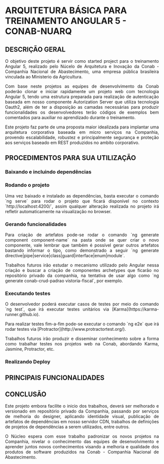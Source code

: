 # ARQUITETURA BÁSICA PARA TREINAMENTO ANGULAR 5 - CONAB-NUARQ 
## DESCRIÇÃO GERAL

<p align="justify">O objetivo deste projeto é servir como started project para o treinamento Angular 5, realizado pelo Núcelo de Arquitetura e Inovação da Conab - Companhia Nacional de Abastecimento, uma empresa pública brasileira vinculada ao Ministerio da Agricultura.</p>
<p align="justify">Com base neste projetos as equipes de desenvolvimento da Conab poderão clonar e iniciar rapidamente um projeto web com tecnologia Angular 5, tendo uma estrutura preparada para realização de autenticação baseada em nosso componente Autorization Server que utiliza tecnologia Oauth2, além de ter a disposição as camadas necessárias para produzir funcionalidades os desenvolvedores terão códigos de exemplos bem comentados para auxiliar no aprendizado durante o treinamento.</p>
<p align="justify">Este projeto faz parte de uma proposta maior idealizada para implantar uma arquitetura corporativa baseada em micro serviços na Companhia, provendo escalabilidade, robustez e principalmente segurança e proteção aos serviços baseado em REST produzidos no ambito corporativo.</p>
 
## PROCEDIMENTOS PARA SUA UTILIZAÇÃO

### Baixando e incluindo dependências



### Rodando o projeto

<p align="justify">Uma vez baixado e instalado as dependências, basta executar o comando `ng serve` para rodar o projeto que ficará disponível no contexto `http://localhost:4200/`, assim qualquer alteração realizada no projeto irá refletir automaticamente na visualização no browser.</p>

### Gerando funcionalidades

<p align="justify">Para criação de artefatos pode-se rodar o comando `ng generate component component-name` na pasta onde se quer criar o novo componente, vale lembrar que também é possível gerar outros artefatos bastando informar o tipo, como demonstrado a seguir `ng generate directive|pipe|service|class|guard|interface|enum|module`.</p>
<p align="justify">Trabalhos futuros irão estudar o mecanismo utilizado pelo Angular nessa criação e buscar a criação de componentes archetypes que ficarão no repositório privado da companhia, na tentativa de usar algo como `ng generate conab-crud-padrao vistoria-fiscal`, por exemplo.</p>

### Executando testes

<p align="justify">O desenvolvedor poderá executar casos de testes por meio do comando `ng test`, que irá executar testes unitários via [Karma](https://karma-runner.github.io).</p>
<p align="justify">Para realizar testes fim-a-fim pode-se executar o comando `ng e2e` que irá rodar testes via [Protractor](http://www.protractortest.org/).</p>
<p align="justify">Trabalhos futuros irão produzir e disseminar conhecimento sobre a forma como trabalhar testes nos projetos web na Conab, abordando Karma, Jasmine, Protractor, etc.</p>

### Realizando Deploy



## PRINCIPAIS FUNCIONALIDADES

## CONCLUSÃO

<p align="justify">Este projeto embora facilite o inicio dos trabalhos, deverá ser melhorado e versionado em repositório privado da Companhia, passando por serviços de melhoria do designer, aplicando identidade visual, publicação de artefatos de dependências em nosso servidor CDN, trabalhos de definições de projetos de dependências a serem utilizados, entre outros.</p>
<p align="justify">O Núcleo espera com esse trabalho padronizar os novos projetos na Companhia, nivelar o conhecimento das equipes de desenvolvimento e aprender juntos novos conhecimentos visando a melhoria e qualidade dos produtos de software produzidos na Conab - Companhia Nacional de Abastecimento.</p>
